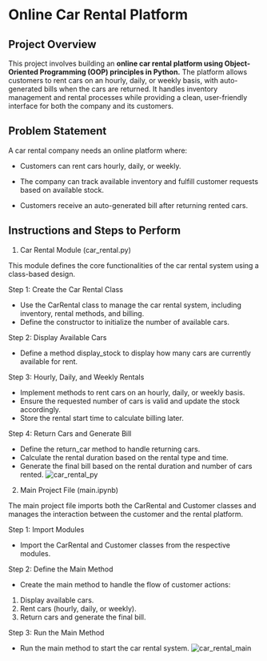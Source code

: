 # Online Car Rental Platform

## Project Overview

This project involves building an **online car rental platform using Object-Oriented Programming (OOP) principles in Python.** The platform allows customers to rent cars on an hourly, daily, or weekly basis, with auto-generated bills when the cars are returned. It handles inventory management and rental processes while providing a clean, user-friendly interface for both the company and its customers.

## Problem Statement

A car rental company needs an online platform where:

+ Customers can rent cars hourly, daily, or weekly.
* The company can track available inventory and fulfill customer requests based on available stock.
+ Customers receive an auto-generated bill after returning rented cars.

## Instructions and Steps to Perform

1. Car Rental Module (car_rental.py)

This module defines the core functionalities of the car rental system using a class-based design.

Step 1: Create the Car Rental Class
+ Use the CarRental class to manage the car rental system, including inventory, rental methods, and billing.
+ Define the constructor to initialize the number of available cars.

Step 2: Display Available Cars
+ Define a method display_stock to display how many cars are currently available for rent.

Step 3: Hourly, Daily, and Weekly Rentals
+ Implement methods to rent cars on an hourly, daily, or weekly basis.
+ Ensure the requested number of cars is valid and update the stock accordingly.
+ Store the rental start time to calculate billing later.

Step 4: Return Cars and Generate Bill
+ Define the return_car method to handle returning cars.
+ Calculate the rental duration based on the rental type and time.
+ Generate the final bill based on the rental duration and number of cars rented.
![car_rental_py](https://github.com/user-attachments/assets/ae670f1f-4805-4af6-8c09-716b70131920)

2. Main Project File (main.ipynb)

The main project file imports both the CarRental and Customer classes and manages the interaction between the customer and the rental platform.

Step 1: Import Modules

+ Import the CarRental and Customer classes from the respective modules.

Step 2: Define the Main Method
+ Create the main method to handle the flow of customer actions:
1. Display available cars.
2. Rent cars (hourly, daily, or weekly).
3. Return cars and generate the final bill.

Step 3: Run the Main Method
+ Run the main method to start the car rental system.
![car_rental_main](https://github.com/user-attachments/assets/a80c89eb-9ff0-4f1c-87c2-a7335c31f92d)
